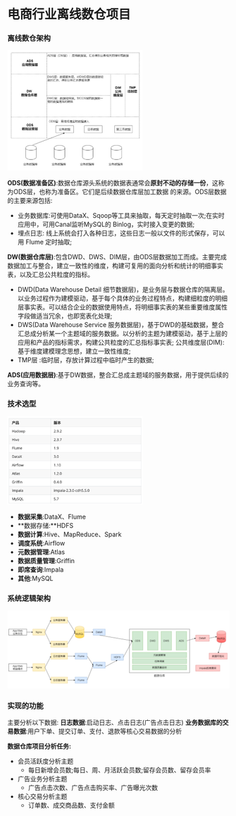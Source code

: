 # 电商行业离线数仓项目
### 离线数仓架构

<img src="README.assets/image-20211107172442743.png" alt="image-20211107172442743" style="zoom:30%;" />

**ODS(数据准备区)**:数据仓库源头系统的数据表通常会**原封不动的存储一份**，这称为ODS层，也称为准备区。它们是后续数据仓库层加工数据 的来源。ODS层数据的主要来源包括:

* 业务数据库:可使用DataX、Sqoop等工具来抽取，每天定时抽取一次;在实时应用中，可用Canal监听MySQL的 Binlog，实时接入变更的数据; 
* 埋点日志: 线上系统会打入各种日志，这些日志一般以文件的形式保存，可以用 Flume 定时抽取;

**DW(数据仓库层)**:包含DWD、DWS、DIM层，由ODS层数据加工而成。主要完成数据加工与整合，建立一致性的维度，构建可复用的面向分析和统计的明细事实表，以及汇总公共粒度的指标。

* DWD(Data Warehouse Detail 细节数据层)，是业务层与数据仓库的隔离层。以业务过程作为建模驱动，基于每个具体的业务过程特点，构建细粒度的明细层事实表。可以结合企业的数据使用特点，将明细事实表的某些重要维度属性字段做适当冗余，也即宽表化处理;
* DWS(Data Warehouse Service 服务数据层)，基于DWD的基础数据，整合汇总成分析某一个主题域的服务数据。以分析的主题为建模驱动，基于上层的应用和产品的指标需求，构建公共粒度的汇总指标事实表; 公共维度层(DIM):基于维度建模理念思想，建立一致性维度;
* TMP层 :临时层，存放计算过程中临时产生的数据;

**ADS(应用数据层)**:基于DW数据，整合汇总成主题域的服务数据，用于提供后续的业务查询等。


### 技术选型

<img src="README.assets/image-20211107171802434.png" alt="image-20211107171802434" style="zoom:30%;" />



* **数据采集**:DataX、Flume
* **数据存储:**HDFS
* **数据计算**:Hive、MapReduce、Spark
* **调度系统**:Airflow 
* **元数据管理**:Atlas
* **数据质量管理**:Griffin 
* **即席查询**:Impala 
* **其他**:MySQL

### 系统逻辑架构

![image-20211107171616783](README.assets/image-20211107171616783.png)



### 实现的功能

主要分析以下数据:
**日志数据**:启动日志、点击日志(广告点击日志)
**业务数据库的交易数据**:用户下单、提交订单、支付、退款等核心交易数据的分析

**数据仓库项目分析任务:**

* 会员活跃度分析主题
  * 每日新增会员数;每日、周、月活跃会员数;留存会员数、留存会员率
* 广告业务分析主题
  * 广告点击次数、广告点击购买率、广告曝光次数
* 核心交易分析主题
  * 订单数、成交商品数、支付金额


